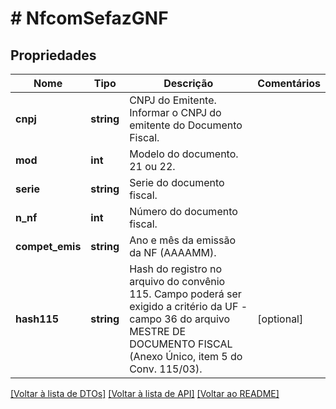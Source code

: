# # NfcomSefazGNF

## Propriedades

Nome | Tipo | Descrição | Comentários
------------ | ------------- | ------------- | -------------
**cnpj** | **string** | CNPJ do Emitente.  Informar o CNPJ do emitente do Documento Fiscal. |
**mod** | **int** | Modelo do documento.  21 ou 22. |
**serie** | **string** | Serie do documento fiscal. |
**n_nf** | **int** | Número do documento fiscal. |
**compet_emis** | **string** | Ano e mês da emissão da NF (AAAAMM). |
**hash115** | **string** | Hash do registro no arquivo do convênio 115.  Campo poderá ser exigido a critério da UF - campo 36 do arquivo MESTRE DE DOCUMENTO FISCAL (Anexo Único, item 5 do Conv. 115/03). | [optional]

[[Voltar à lista de DTOs]](../../README.md#models) [[Voltar à lista de API]](../../README.md#endpoints) [[Voltar ao README]](../../README.md)
